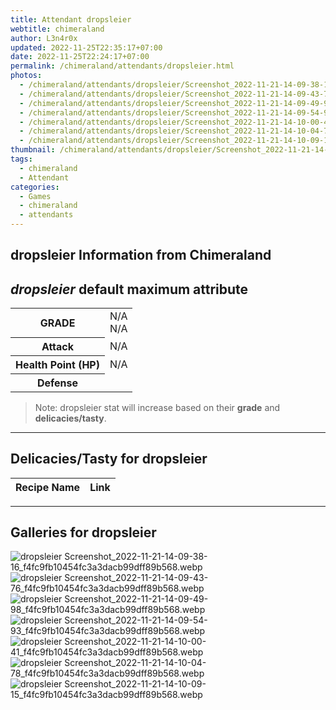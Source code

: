 ```yaml
---
title: Attendant dropsleier
webtitle: chimeraland
author: L3n4r0x
updated: 2022-11-25T22:35:17+07:00
date: 2022-11-25T22:24:17+07:00
permalink: /chimeraland/attendants/dropsleier.html
photos:
  - /chimeraland/attendants/dropsleier/Screenshot_2022-11-21-14-09-38-16_f4fc9fb10454fc3a3dacb99dff89b568.webp
  - /chimeraland/attendants/dropsleier/Screenshot_2022-11-21-14-09-43-76_f4fc9fb10454fc3a3dacb99dff89b568.webp
  - /chimeraland/attendants/dropsleier/Screenshot_2022-11-21-14-09-49-98_f4fc9fb10454fc3a3dacb99dff89b568.webp
  - /chimeraland/attendants/dropsleier/Screenshot_2022-11-21-14-09-54-93_f4fc9fb10454fc3a3dacb99dff89b568.webp
  - /chimeraland/attendants/dropsleier/Screenshot_2022-11-21-14-10-00-41_f4fc9fb10454fc3a3dacb99dff89b568.webp
  - /chimeraland/attendants/dropsleier/Screenshot_2022-11-21-14-10-04-78_f4fc9fb10454fc3a3dacb99dff89b568.webp
  - /chimeraland/attendants/dropsleier/Screenshot_2022-11-21-14-10-09-15_f4fc9fb10454fc3a3dacb99dff89b568.webp
thumbnail: /chimeraland/attendants/dropsleier/Screenshot_2022-11-21-14-09-38-16_f4fc9fb10454fc3a3dacb99dff89b568.webp
tags:
  - chimeraland
  - Attendant
categories:
  - Games
  - chimeraland
  - attendants
---
```


<link
  rel="stylesheet"
  href="https://rawcdn.githack.com/dimaslanjaka/Web-Manajemen/870a349/css/bootstrap-5-3-0-alpha3-wrapper.css"
/>
<section id="bootstrap-wrapper">
  <div data-bs-theme="dark">
    <h2>dropsleier Information from Chimeraland</h2>
    <h2 id="attribute"><i>dropsleier</i> default maximum attribute</h2>
    <div class="row">
      <div class="col mb-2">
        <div class="card">
          <div class="card-body">
            <table>
              <tr>
                <th>GRADE</th>
                <td>N/A <br />N/A</td>
              </tr>
              <tr>
                <th>Attack</th>
                <td>N/A</td>
              </tr>
              <tr>
                <th>Health Point (HP)</th>
                <td>N/A</td>
              </tr>
              <tr>
                <th>Defense</th>
                <td></td>
              </tr>
            </table>
          </div>
        </div>
      </div>
    </div>
    <blockquote>
      Note: dropsleier stat will increase based on their <b>grade</b> and
      <b>delicacies/tasty</b>.
    </blockquote>
    <hr />
    <h2 id="delicacies">Delicacies/Tasty for dropsleier</h2>
    <div class="card">
      <div class="card-body">
        <div class="table-responsive">
          <table class="table table-striped">
            <thead>
              <tr>
                <th>Recipe Name</th>
                <th>Link</th>
              </tr>
            </thead>
            <tbody></tbody>
          </table>
        </div>
      </div>
    </div>
    <hr />
    <div id="gallery">
      <h2>Galleries for dropsleier</h2>
      <div class="row">
        <div class="col-lg-6 col-12">
          <img
            src="https://www.webmanajemen.com/chimeraland/attendants/dropsleier/Screenshot_2022-11-21-14-09-38-16_f4fc9fb10454fc3a3dacb99dff89b568.webp"
            alt="dropsleier Screenshot_2022-11-21-14-09-38-16_f4fc9fb10454fc3a3dacb99dff89b568.webp"
          />
        </div>
        <div class="col-lg-6 col-12">
          <img
            src="https://www.webmanajemen.com/chimeraland/attendants/dropsleier/Screenshot_2022-11-21-14-09-43-76_f4fc9fb10454fc3a3dacb99dff89b568.webp"
            alt="dropsleier Screenshot_2022-11-21-14-09-43-76_f4fc9fb10454fc3a3dacb99dff89b568.webp"
          />
        </div>
        <div class="col-lg-6 col-12">
          <img
            src="https://www.webmanajemen.com/chimeraland/attendants/dropsleier/Screenshot_2022-11-21-14-09-49-98_f4fc9fb10454fc3a3dacb99dff89b568.webp"
            alt="dropsleier Screenshot_2022-11-21-14-09-49-98_f4fc9fb10454fc3a3dacb99dff89b568.webp"
          />
        </div>
        <div class="col-lg-6 col-12">
          <img
            src="https://www.webmanajemen.com/chimeraland/attendants/dropsleier/Screenshot_2022-11-21-14-09-54-93_f4fc9fb10454fc3a3dacb99dff89b568.webp"
            alt="dropsleier Screenshot_2022-11-21-14-09-54-93_f4fc9fb10454fc3a3dacb99dff89b568.webp"
          />
        </div>
        <div class="col-lg-6 col-12">
          <img
            src="https://www.webmanajemen.com/chimeraland/attendants/dropsleier/Screenshot_2022-11-21-14-10-00-41_f4fc9fb10454fc3a3dacb99dff89b568.webp"
            alt="dropsleier Screenshot_2022-11-21-14-10-00-41_f4fc9fb10454fc3a3dacb99dff89b568.webp"
          />
        </div>
        <div class="col-lg-6 col-12">
          <img
            src="https://www.webmanajemen.com/chimeraland/attendants/dropsleier/Screenshot_2022-11-21-14-10-04-78_f4fc9fb10454fc3a3dacb99dff89b568.webp"
            alt="dropsleier Screenshot_2022-11-21-14-10-04-78_f4fc9fb10454fc3a3dacb99dff89b568.webp"
          />
        </div>
        <div class="col-lg-6 col-12">
          <img
            src="https://www.webmanajemen.com/chimeraland/attendants/dropsleier/Screenshot_2022-11-21-14-10-09-15_f4fc9fb10454fc3a3dacb99dff89b568.webp"
            alt="dropsleier Screenshot_2022-11-21-14-10-09-15_f4fc9fb10454fc3a3dacb99dff89b568.webp"
          />
        </div>
      </div>
    </div>
  </div>
</section>